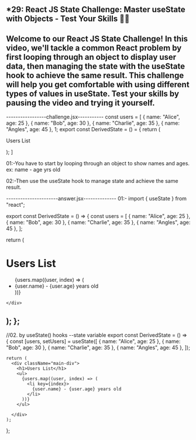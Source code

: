 *****29: React JS State Challenge: Master useState with Objects - Test Your Skills 🧑‍💻****
------------------------------------------------
Welcome to our React JS State Challenge! In this video, we'll tackle a common React problem by first looping through an object to display user data, then managing the state with the useState hook to achieve the same result. This challenge will help you get comfortable with using different types of values in useState. Test your skills by pausing the video and trying it yourself. 
--------------------------------------------
-----------------challenge.jsx-----------
const users = [
{ name: "Alice", age: 25 },
{ name: "Bob", age: 30 },
{ name: "Charlie", age: 35 },
{ name: "Angles", age: 45 },
1;
export const DerivedState = () = {
return (
<div className="main-div">
<hi>Users List</hi1>
<ul></ul>
</div>
);
]

01:-You have to start by looping through an
object to show names and ages.
ex: name - age yrs old

02:-Then use the useState hook to manage
state and achieve the same result.


----------------------answer.jsx--------------
01:-
import { useState } from "react";

export const DerivedState = () => {
  const users = [
    { name: "Alice", age: 25 },
    { name: "Bob", age: 30 },
    { name: "Charlie", age: 35 },
    { name: "Angles", age: 45 },
  ];



  return (
    <div className="main-div">
      <h1>Users List</h1>
      <ul>
        {users.map((user, index) => (
          <li key={index}>
            {user.name} - {user.age} years old
          </li>
        ))}
      </ul>
 
    </div>
  );
};
------------------------------------------
//02. by useState() hooks --state variable
export const DerivedState = () => {
    const [users, setUsers] = useState([
      { name: "Alice", age: 25 },
      { name: "Bob", age: 30 },
      { name: "Charlie", age: 35 },
      { name: "Angles", age: 45 },
    ]);
  
    
  
    return (
      <div className="main-div">
        <h1>Users List</h1>
        <ul>
          {users.map((user, index) => (
            <li key={index}>
              {user.name} - {user.age} years old
            </li>
          ))}
        </ul>
       
      </div>
    );
  };
  